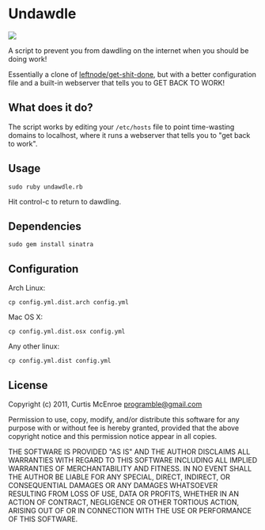# Undawdle

![](http://stillmaintained.com/programble/undawdle.png)

A script to prevent you from dawdling on the internet when you should be doing
work!

Essentially a clone of 
[leftnode/get-shit-done](https://github.com/leftnode/get-shit-done), but with a
better configuration file and a built-in webserver that tells you to GET BACK
TO WORK!

## What does it do?

The script works by editing your `/etc/hosts` file to point time-wasting domains
to localhost, where it runs a webserver that tells you to "get back to work".

## Usage

    sudo ruby undawdle.rb

Hit control-c to return to dawdling.

## Dependencies

    sudo gem install sinatra

## Configuration

Arch Linux:

    cp config.yml.dist.arch config.yml

Mac OS X:

    cp config.yml.dist.osx config.yml

Any other linux:

    cp config.yml.dist config.yml

## License

Copyright (c) 2011, Curtis McEnroe <programble@gmail.com>

Permission to use, copy, modify, and/or distribute this software for any
purpose with or without fee is hereby granted, provided that the above
copyright notice and this permission notice appear in all copies.

THE SOFTWARE IS PROVIDED "AS IS" AND THE AUTHOR DISCLAIMS ALL WARRANTIES
WITH REGARD TO THIS SOFTWARE INCLUDING ALL IMPLIED WARRANTIES OF
MERCHANTABILITY AND FITNESS. IN NO EVENT SHALL THE AUTHOR BE LIABLE FOR
ANY SPECIAL, DIRECT, INDIRECT, OR CONSEQUENTIAL DAMAGES OR ANY DAMAGES
WHATSOEVER RESULTING FROM LOSS OF USE, DATA OR PROFITS, WHETHER IN AN
ACTION OF CONTRACT, NEGLIGENCE OR OTHER TORTIOUS ACTION, ARISING OUT OF
OR IN CONNECTION WITH THE USE OR PERFORMANCE OF THIS SOFTWARE.
